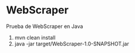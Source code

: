 # WebScraper
Prueba de WebScraper en Java
 1. mvn clean install
 2. java -jar target/WebScraper-1.0-SNAPSHOT.jar
